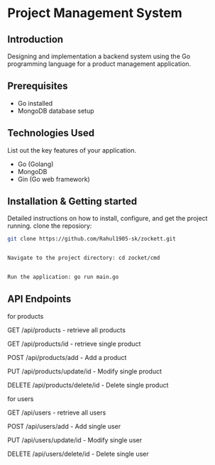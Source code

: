 # Project Management System

## Introduction
Designing and implementation a backend system using the Go programming language for a product management application.
 


## Prerequisites
- Go installed
- MongoDB database setup


## Technologies Used
List out the key features of your application.

- Go (Golang)
- MongoDB
- Gin (Go web framework)


## Installation & Getting started
Detailed instructions on how to install, configure, and get the project running.
clone the reposiory:
```bash 
git clone https://github.com/Rahul1905-sk/zockett.git


Navigate to the project directory: cd zocket/cmd


Run the application: go run main.go
```
 
## API Endpoints

for products 


GET /api/products - retrieve all products

GET /api/products/id - retrieve single product

POST /api/products/add - Add a product

PUT /api/products/update/id - Modify single product

DELETE /api/products/delete/id - Delete single product



for users 


GET /api/users - retrieve all users

POST /api/users/add - Add single user

PUT /api/users/update/id - Modify single user

DELETE /api/users/delete/id - Delete single user


 